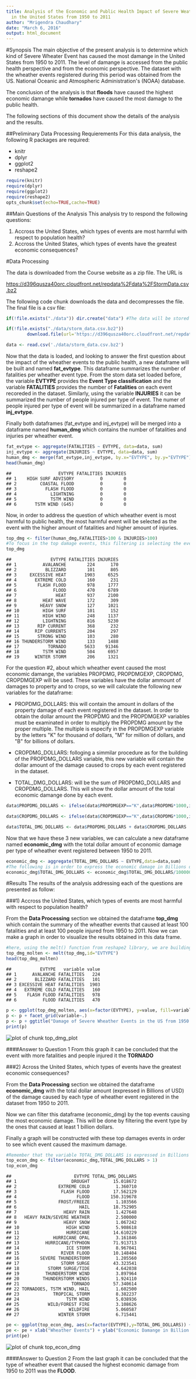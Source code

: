 ```yaml
---
title: Analysis of the Economic and Public Health Impact of Severe Weather Events
  in the United States from 1950 to 2011
author: "Mrigendra Chaudhary"
date: "March 6, 2016"
output: html_document
---
```


#Synopsis
The main objective of the present analysis is to determine which kind of Severe Wheater Event has caused the most damange in the United States from 1950 to 2011. The level of damange is accessed from the public health perspective and from the economic perspective. The dataset with the wheather events registered during this period was obtained from the US. National Oceanic and Atmospheric Administration's (NOAA) database.

The conclusion of the analysis is that **floods** have caused the highest economic damange while **tornados** have caused the most damage to the public health.

The following sections of this document show the details of the analysis and the results.

##Preliminary Data Processing Requierements
For this data analysis, the following R packages are required:

- knitr
- dplyr
- ggplot2
- reshape2


```r
require(knitr)
require(dplyr)
require(ggplot2)
require(reshape2)
opts_chunk$set(echo=TRUE,cache=TRUE)
```
##Main Questions of the Analysis
This analysis try to respond the following questions:

1) Accross the United States, which types of events are most harmful with respect to population health?
2) Accross the United States, which types of events have the greatest economic consequences?

#Data Processing

The data is downloaded from the Course website as a zip file. The URL is

https://d396qusza40orc.cloudfront.net/repdata%2Fdata%2FStormData.csv.bz2

The following code chunk downloads the data and decompresses the file. The final file is a csv file:


```r
if(!file.exists("./data")) dir.create("data") #The data will be stored inside a directory named data in your working directory for this project

if(!file.exists("./data/storm_data.csv.bz2"))
        download.file(url='https://d396qusza40orc.cloudfront.net/repdata%2Fdata%2FStormData.csv.bz2',destfile="./data/storm_data.csv.bz2",method="curl")

data <- read.csv('./data/storm_data.csv.bz2')
```

Now that the data is loaded, and looking to answer the first question about the impact of the wheather events to the public health, a new dataframe will be built and named **fat_evtype**. This dataframe summarizes the number of fatalities per wheather event type. From the stom data set loaded before, the variable **EVTYPE** provides the **Event Type classification** and the variable **FATALITIES** provides the number of **Fatalities** on each event recoreded in the dataset. Similarly, using the variable **INJURIES** it can be summarized the number of people injured per type of event. The numer of people injured per type of event will be summarized in a dataframe named **inj_evtype**.

Finally both dataframes (fat_evtype and inj_evtype) will be merged into a dataframe named **human_dmg** which contains the number of fatalities and injuries per wheather event.


```r
fat_evtype <- aggregate(FATALITIES ~ EVTYPE, data=data, sum)
inj_evtype <- aggregate(INJURIES ~ EVTYPE, data=data, sum)
human_dmg <- merge(fat_evtype,inj_evtype, by.x="EVTYPE", by.y="EVTYPE")
head(human_dmg)
```

```
##                  EVTYPE FATALITIES INJURIES
## 1    HIGH SURF ADVISORY          0        0
## 2         COASTAL FLOOD          0        0
## 3           FLASH FLOOD          0        0
## 4             LIGHTNING          0        0
## 5             TSTM WIND          0        0
## 6       TSTM WIND (G45)          0        0
```

Now, in order to address the question of which wheather event is most harmful to public health, the most harmful event will be selected as the event with the higher amount of fatalities and higher amount of injuries. 


```r
top_dmg <- filter(human_dmg,FATALITIES>100 & INJURIES>100)
#To focus in the top damage events, this filtering is selecting the events with at least 100 fatalities and at least 100 people injured. The result is stored in a dataframe named top_dmg
top_dmg
```

```
##               EVTYPE FATALITIES INJURIES
## 1          AVALANCHE        224      170
## 2           BLIZZARD        101      805
## 3     EXCESSIVE HEAT       1903     6525
## 4       EXTREME COLD        160      231
## 5        FLASH FLOOD        978     1777
## 6              FLOOD        470     6789
## 7               HEAT        937     2100
## 8          HEAT WAVE        172      309
## 9         HEAVY SNOW        127     1021
## 10         HIGH SURF        101      152
## 11         HIGH WIND        248     1137
## 12         LIGHTNING        816     5230
## 13       RIP CURRENT        368      232
## 14      RIP CURRENTS        204      297
## 15       STRONG WIND        103      280
## 16 THUNDERSTORM WIND        133     1488
## 17           TORNADO       5633    91346
## 18         TSTM WIND        504     6957
## 19      WINTER STORM        206     1321
```

For the question #2, about which wheather event caused the most economic damange, the variables PROPDMG, PROPDMGEXP, CROPDMG, CROPDMGEXP will be used. These variables have the dollar ammount of damages to property and to crops, so we will calculate the following new variables for the dataframe:

- PROPDMG_DOLLARS: this will contain the amount in dollars of the property damage of each event registered in the dataset. In order to obtain the dollar amount the PROPDMG and the PROPDMGEXP variables must be examinated in order to multiply the PROPDMG amount by the proper multiple. The multiple is especify in the PROPDMGEXP variable by the letters "K" for thousand of dollars, "M" for million of dollars, and "B" for billions of dollars.

- CROPDMG_DOLLARS: folloging a simmilar procedure as for the building of the PROPDMG_DOLLARS variable, this new variable will contain the dollar amount of the damage caused to crops by each event registered in the dataset.

- TOTAL_DMG_DOLLARS: will be the sum of PROPDMG_DOLLARS and CROPDMG_DOLLARS. This will show the dollar amount of the total economic damange done by each event.


```r
data$PROPDMG_DOLLARS <- ifelse(data$PROPDMGEXP=="K",data$PROPDMG*1000,ifelse(data$PROPDMGEXP=="M",data$PROPDMG*1000000,ifelse(data$PROPDMGEXP=="B",data$PROPDMG*1000000000,data$PROPDMG)))

data$CROPDMG_DOLLARS <- ifelse(data$CROPDMGEXP=="K",data$CROPDMG*1000,ifelse(data$CROPDMGEXP=="M",data$CROPDMG*1000000,ifelse(data$CROPDMGEXP=="B",data$CROPDMG*1000000000,data$CROPDMG)))

data$TOTAL_DMG_DOLLARS <- data$PROPDMG_DOLLARS + data$CROPDMG_DOLLARS
```

Now that we have these 3 new variables, we can calculate a new dataframe named **economic_dmg** with the total dollar amount of economic damage per type of wheather event registered between 1950 to 2011.


```r
economic_dmg <- aggregate(TOTAL_DMG_DOLLARS ~ EVTYPE,data=data,sum)
#The following is in order to express the economic damage in Billions of USD
economic_dmg$TOTAL_DMG_DOLLARS <- economic_dmg$TOTAL_DMG_DOLLARS/1000000000
```


#Results
The results of the analysis addressing each of the questions are presented as follow:

###1) Accross the United States, which types of events are most harmful with respect to population health?

From the **Data Processing** section we obtained the dataframe **top_dmg** which contain the summary of the wheather events that caused at least 100 fatalities and at least 100 people injured from 1950 to 2011. Now we can make a graph in order to visualize the results obtained in this data frame.


```r
#here, using the melt() function from reshape2 library, we are building a new dataframe that has a factor variable of fatalities and injuries. This will enable us to make a pannel plot of fatalities and injuries by type of wheather event.
top_dmg_molten <- melt(top_dmg,id="EVTYPE")
head(top_dmg_molten)
```

```
##           EVTYPE   variable value
## 1      AVALANCHE FATALITIES   224
## 2       BLIZZARD FATALITIES   101
## 3 EXCESSIVE HEAT FATALITIES  1903
## 4   EXTREME COLD FATALITIES   160
## 5    FLASH FLOOD FATALITIES   978
## 6          FLOOD FATALITIES   470
```

```r
p <- ggplot(top_dmg_molten, aes(x=factor(EVTYPE), y=value, fill=variable)) + geom_bar(stat="identity",position="identity") + theme(axis.text.x = element_text(angle=90, hjust=1))
p <- p + facet_grid(variable~.)
p <- p + ggtitle("Damage of Severe Wheather Events in the US from 1950 to 2011")
print(p)
```

![plot of chunk top_dmg_plot](figure/top_dmg_plot-1.png) 

####Answer to Question 1
From this graph it can be concluded that the event with more fatalities and people injured it the **TORNADO**

###2) Across the United States, which types of events have the greatest economic consequences?

From the **Data Processing** section we obtained the dataframe **economic_dmg** with the total dollar amount (expressed in Billions of USD) of the damage caused by each type of wheather event registered in the dataset from 1950 to 2011.

Now we can filter this dataframe (economic_dmg) by the top events causing the most economic damage. This will be done by filtering the event type by the ones that caused at least 1 billion dollars.

Finally a graph will be constructed with these top damages events in order to see which event caused the maximum damage.


```r
#Remember that the variable TOTAL_DMG_DOLLARS is expressed in Billions of USD. See the calculations in the Data Processing Section.
top_econ_dmg <- filter(economic_dmg,TOTAL_DMG_DOLLARS > 1)
top_econ_dmg
```

```
##                        EVTYPE TOTAL_DMG_DOLLARS
## 1                     DROUGHT         15.018672
## 2                EXTREME COLD          1.360710
## 3                 FLASH FLOOD         17.562129
## 4                       FLOOD        150.319678
## 5                FROST/FREEZE          1.103566
## 6                        HAIL         18.752905
## 7                  HEAVY RAIN          1.427648
## 8   HEAVY RAIN/SEVERE WEATHER          2.500000
## 9                  HEAVY SNOW          1.067242
## 10                  HIGH WIND          5.908618
## 11                  HURRICANE         14.610229
## 12             HURRICANE OPAL          3.161846
## 13          HURRICANE/TYPHOON         71.913713
## 14                  ICE STORM          8.967041
## 15                RIVER FLOOD         10.148404
## 16        SEVERE THUNDERSTORM          1.205560
## 17                STORM SURGE         43.323541
## 18           STORM SURGE/TIDE          4.642038
## 19          THUNDERSTORM WIND          3.897964
## 20         THUNDERSTORM WINDS          1.924110
## 21                    TORNADO         57.340614
## 22 TORNADOES, TSTM WIND, HAIL          1.602500
## 23             TROPICAL STORM          8.382237
## 24                  TSTM WIND          5.038936
## 25           WILD/FOREST FIRE          3.108626
## 26                   WILDFIRE          5.060587
## 27               WINTER STORM          6.715441
```

```r
pe <- ggplot(top_econ_dmg, aes(x=factor(EVTYPE),y=TOTAL_DMG_DOLLARS)) + geom_bar(stat="identity",fill="blue") + theme(axis.text.x = element_text(angle=90, hjust=1))
pe <- pe + xlab("Wheather Events") + ylab("Economic Damange in Billion of USD") + ggtitle("Economic Damange by Type of Event in the US from 1950 to 2011")
print(pe)
```

![plot of chunk top_econ_dmg](figure/top_econ_dmg-1.png) 

####Answer to Question 2
From the last graph it can be concluded that the type of wheather event that caused the highest economic damage from 1950 to 2011 was the **FLOOD**.
